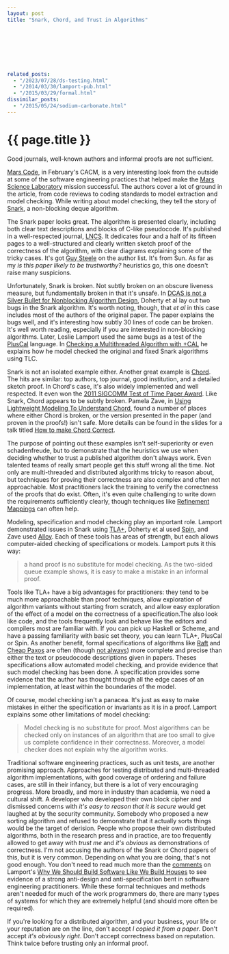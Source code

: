 ```yaml
---
layout: post
title: "Snark, Chord, and Trust in Algorithms"








related_posts:
  - "/2023/07/28/ds-testing.html"
  - "/2014/03/30/lamport-pub.html"
  - "/2015/03/29/formal.html"
dissimilar_posts:
  - "/2015/05/24/sodium-carbonate.html"
---
```

{{ page.title }}
================

<p class="meta">Good journals, well-known authors and informal proofs are not sufficient.</p>

[Mars Code](http://cacm.acm.org/magazines/2014/2/171689-mars-code/fulltext), in February's CACM, is a very interesting look from the outside at some of the software engineering practices that helped make the [Mars Science Laboratory](http://mars.jpl.nasa.gov/msl/) mission successful. The authors cover a lot of ground in the article, from code reviews to coding standards to model extraction and model checking. While writing about model checking, they tell the story of [Snark](http://people.csail.mit.edu/shanir/publications/evenbetterDCAS2001.pdf), a non-blocking deque algorithm.

The Snark paper looks great. The algorithm is presented clearly, including both clear text descriptions and blocks of C-like pseudocode. It's published in a well-respected journal, [LNCS](http://www.springer.com/computer/lncs?SGWID=0-164-0-0-0). It dedicates four and a half of its fifteen pages to a well-structured and clearly written sketch proof of the correctness of the algorithm, with clear diagrams explaining some of the tricky cases. It's got [Guy Steele](http://en.wikipedia.org/wiki/Guy_L._Steele,_Jr.) on the author list. It's from Sun. As far as my *is this paper likely to be trustworthy?* heuristics go, this one doesn't raise many suspicions.

Unfortunately, Snark is broken. Not subtly broken on an obscure liveness measure, but fundamentally broken in that it's unsafe. In [DCAS is not a Silver Bullet for Nonblocking Algorithm Design](http://www.cs.tau.ac.il/~shanir/nir-pubs-web/Papers/DCAS.pdf), Doherty et al lay out two bugs in the Snark algorithm. It's worth noting, though, that *et al* in this case includes most of the authors of the original paper. The paper explains the bugs well, and it's interesting how subtly 30 lines of code can be broken. It's well worth reading, especially if you are interested in non-blocking algorithms. Later, Leslie Lamport used the same bugs as a test of the [PlusCal](http://research.microsoft.com/en-us/um/people/lamport/tla/pluscal.html) language. In [Checking a Multithreaded Algorithm with +CAL](http://research.microsoft.com/pubs/64627/dcas.pdf) he explains how he model checked the original and fixed Snark algorithms using TLC.

Snark is not an isolated example either. Another great example is [Chord](http://pdos.csail.mit.edu/papers/chord:sigcomm01/chord_sigcomm.pdf). The hits are similar: top authors, top journal, good institution, and a detailed sketch proof. In Chord's case, it's also widely implemented and well respected. It even won the [2011 SIGCOMM Test of Time Paper Award](http://www.sigcomm.org/awards/test-of-time-paper-award). Like Snark, Chord appears to be subtly broken. Pamela Zave, in [Using Lightweight Modeling To Understand Chord](http://public.research.att.com/~pamela/chord-ccr.pdf), found a number of places where either Chord is broken, or the version presented in the paper (and proven in the proofs!) isn't safe. More details can be found in the slides for a talk titled [How to make Chord Correct](http://www.cs.cornell.edu/conferences/formalnetworks/pamela-slides-i.pdf).

The purpose of pointing out these examples isn't self-superiority or even schadenfreude, but to demonstrate that the heuristics we use when deciding whether to trust a published algorithm don't always work. Even talented teams of really smart people get this stuff wrong all the time. Not only are multi-threaded and distributed algorithms tricky to reason about, but techniques for proving their correctness are also complex and often not approachable. Most practitioners lack the training to verify the correctness of the proofs that do exist. Often, it's even quite challenging to write down the requirements sufficiently clearly, though techniques like [Refinement Mappings](http://wiki.epfl.ch/edicpublic/documents/Candidacy%20exam/refinement%20mappings.pdf) can often help.

Modeling, specification and model checking play an important role. Lamport demonstrated issues in Snark using [TLA+](http://research.microsoft.com/en-us/um/people/lamport/tla/tla.html), Doherty et al used [Spin](http://spinroot.com/spin/whatispin.html), and Zave used [Alloy](http://alloy.mit.edu/alloy/). Each of these tools has areas of strength, but each allows computer-aided checking of specifications or models. Lamport puts it this way:

> a hand proof is no substitute for model checking. As the two-sided queue example shows, it is easy to make a mistake in an informal proof.

Tools like TLA+ have a big advantages for practitioners: they tend to be much more approachable than proof techniques, allow exploration of algorithm variants without starting from scratch, and allow easy exploration of the effect of a model on the correctness of a specification.The also look like code, and the tools frequently look and behave like the editors and compilers most are familiar with. If you can pick up Haskell or Scheme, and have a passing familiarity with basic set theory, you can learn TLA+, PlusCal or Spin. As another benefit, formal specifications of algorithms like [Raft](https://ramcloud.stanford.edu/~ongaro/raft.tla) and [Cheap Paxos](http://research.microsoft.com/pubs/64634/web-dsn-submission.pdf) are often (though [not always](https://groups.google.com/forum/#!topic/raft-dev/yu-wOUx-gnA)) more complete and precise than either the text or pseudocode descriptions given in papers. Theses specifications allow automated model checking, and provide evidence that such model checking has been done. A specification provides some evidence that the author has thought through all the edge cases of an implementation, at least within the boundaries of the model.

Of course, model checking isn't a panacea. It's just as easy to make mistakes in either the specification or invariants as it is in a proof. Lamport explains some other limitations of model checking:

> Model checking is no substitute for proof. Most algorithms can be checked only on instances of an algorithm that are too small to give us complete confidence in their correctness. Moreover, a model checker does not explain why the algorithm works.

Traditional software engineering practices, such as unit tests, are another promising approach. Approaches for testing distributed and multi-threaded algorithm implementations, with good coverage of ordering and failure cases, are still in their infancy, but there is a lot of very encouraging progress. More broadly, and more in industry than academia, we need a cultural shift. A developer who developed their own block cipher and dismissed concerns with *it's easy to reason that it is secure* would get laughed at by the security community. Somebody who proposed a new sorting algorithm and refused to demonstrate that it actually sorts things would be the target of derision. People who propose their own distributed algorithms, both in the research press and in practice, are too frequently allowed to get away with *trust me* and *it's obvious* as demonstrations of correctness. I'm not accusing the authors of the Snark or Chord papers of this, but it is very common. Depending on what you are doing, that's not good enough. You don't need to read much more than the [comments](http://www.wired.com/opinion/2013/01/code-bugs-programming-why-we-need-specs/#disqus_thread) on Lamport's [Why We Should Build Software Like We Build Houses](http://www.wired.com/opinion/2013/01/code-bugs-programming-why-we-need-specs/) to see evidence of a strong anti-design and anti-specification bent in software engineering practitioners. While these formal techniques and methods aren't needed for much of the work programmers do, there are many types of systems for which they are extremely helpful (and should more often be required).

If you're looking for a distributed algorithm, and your business, your life or your reputation are on the line, don't accept *I copied it from a paper*. Don't accept *it's obviously right*. Don't accept correctness based on reputation. Think twice before trusting only an informal proof.